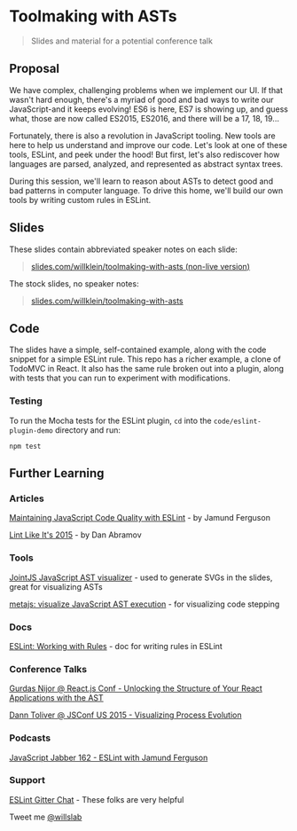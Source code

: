 # Toolmaking with ASTs
> Slides and material for a potential conference talk

## Proposal

We have complex, challenging problems when we implement our UI. If that wasn't hard enough, there's a myriad of good and bad ways to write our JavaScript-and it keeps evolving! ES6 is here, ES7 is showing up, and guess what, those are now called ES2015, ES2016, and there will be a 17, 18, 19...

Fortunately, there is also a revolution in JavaScript tooling. New tools are here to help us understand and improve our code. Let's look at one of these tools, ESLint, and peek under the hood! But first, let's also rediscover how languages are parsed, analyzed, and represented as abstract syntax trees.

During this session, we'll learn to reason about ASTs to detect good and bad patterns in computer language. To drive this home, we'll build our own tools by writing custom rules in ESLint.	

## Slides

These slides contain abbreviated speaker notes on each slide:

> [slides.com/willklein/toolmaking-with-asts (non-live version)](https://slides.com/willklein/toolmaking-with-asts-non-live)

The stock slides, no speaker notes:

> [slides.com/willklein/toolmaking-with-asts](https://slides.com/willklein/toolmaking-with-asts)

## Code

The slides have a simple, self-contained example, along with the code snippet for a simple ESLint rule. This repo has a richer example, a clone of TodoMVC in React. It also has the same rule broken out into a plugin, along with tests that you can run to experiment with modifications.

### Testing

To run the Mocha tests for the ESLint plugin, `cd` into the `code/eslint-plugin-demo` directory and run:

    npm test

## Further Learning

### Articles

[Maintaining JavaScript Code Quality with ESLint](https://www.paypal-engineering.com/2014/12/12/maintaining-javascript-code-quality-with-eslint/) - by Jamund Ferguson

[Lint Like It's 2015](https://medium.com/@dan_abramov/lint-like-it-s-2015-6987d44c5b48) - by Dan Abramov

### Tools

[JointJS JavaScript AST visualizer](http://jointjs.com/demos/javascript-ast) - used to generate SVGs in the slides, great for visualizing ASTs

[metajs: visualize JavaScript AST execution](http://int3.github.io/metajs/) - for visualizing code stepping

### Docs

[ESLint: Working with Rules](http://eslint.org/docs/developer-guide/working-with-rules.html) - doc for writing rules in ESLint

### Conference Talks

[Gurdas Nijor @ React.js Conf - Unlocking the Structure of Your React Applications with the AST](http://conf.reactjs.com/schedule.html#unlocking-the-structure-of-your-react-applications-with-the-ast)

[Dann Toliver @ JSConf US 2015 - Visualizing Process Evolution](http://2015.jsconf.us/speakers.html#toliver)

### Podcasts

[JavaScript Jabber 162 - ESLint with Jamund Ferguson](http://devchat.tv/js-jabber/162-jsj-eslint-with-jamund-ferguson)

### Support

[ESLint Gitter Chat](http://gitter.im/eslint/eslint) - These folks are very helpful

Tweet me [@willslab](https://twitter.com/willslab)
